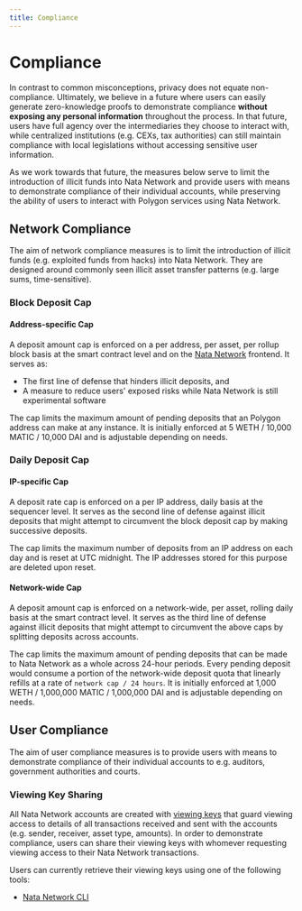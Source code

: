 ```yaml
---
title: Compliance
---
```


# Compliance

In contrast to common misconceptions, privacy does not equate non-compliance. Ultimately, we believe in a future where users can easily generate zero-knowledge proofs to demonstrate compliance **without exposing any personal information** throughout the process. In that future, users have full agency over the intermediaries they choose to interact with, while centralized institutions (e.g. CEXs, tax authorities) can still maintain compliance with local legislations without accessing sensitive user information.

As we work towards that future, the measures below serve to limit the introduction of illicit funds into Nata Network and provide users with means to demonstrate compliance of their individual accounts, while preserving the ability of users to interact with Polygon services using Nata Network.

## Network Compliance

The aim of network compliance measures is to limit the introduction of illicit funds (e.g. exploited funds from hacks) into Nata Network. They are designed around commonly seen illicit asset transfer patterns (e.g. large sums, time-sensitive).

### Block Deposit Cap

#### Address-specific Cap

A deposit amount cap is enforced on a per address, per asset, per rollup block basis at the smart contract level and on the [Nata Network](https://natanetwork.io) frontend. It serves as:

- The first line of defense that hinders illicit deposits, and
- A measure to reduce users' exposed risks while Nata Network is still experimental software

The cap limits the maximum amount of pending deposits that an Polygon address can make at any instance. It is initially enforced at 5 WETH / 10,000 MATIC / 10,000 DAI and is adjustable depending on needs.

### Daily Deposit Cap

#### IP-specific Cap

A deposit rate cap is enforced on a per IP address, daily basis at the sequencer level. It serves as the second line of defense against illicit deposits that might attempt to circumvent the block deposit cap by making successive deposits.

The cap limits the maximum number of deposits from an IP address on each day and is reset at UTC midnight. The IP addresses stored for this purpose are deleted upon reset.

#### Network-wide Cap

A deposit amount cap is enforced on a network-wide, per asset, rolling daily basis at the smart contract level. It serves as the third line of defense against illicit deposits that might attempt to circumvent the above caps by splitting deposits across accounts.

The cap limits the maximum amount of pending deposits that can be made to Nata Network as a whole across 24-hour periods. Every pending deposit would consume a portion of the network-wide deposit quota that linearly refills at a rate of `network cap / 24 hours`. It is initially enforced at 1,000 WETH / 1,000,000 MATIC / 1,000,000 DAI and is adjustable depending on needs.

## User Compliance

The aim of user compliance measures is to provide users with means to demonstrate compliance of their individual accounts to e.g. auditors, government authorities and courts.

### Viewing Key Sharing

All Nata Network accounts are created with [viewing keys](glossary.md#viewing-key) that guard viewing access to details of all transactions received and sent with the accounts (e.g. sender, receiver, asset type, amounts). In order to demonstrate compliance, users can share their viewing keys with whomever requesting viewing access to their Nata Network transactions.

Users can currently retrieve their viewing keys using one of the following tools:

- [Nata Network CLI](https://github.com/shichiro-nakahara/azteccli)